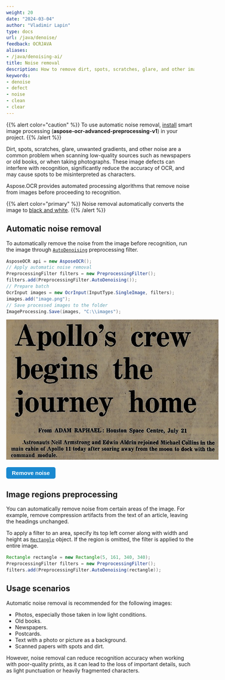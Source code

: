 ```yaml
---
weight: 20
date: "2024-03-04"
author: "Vladimir Lapin"
type: docs
url: /java/denoise/
feedback: OCRJAVA
aliases:
- /java/denoising-ai/
title: Noise removal
description: How to remove dirt, spots, scratches, glare, and other image defects to improve recognition accuracy.
keywords:
- denoise
- defect
- noise
- clean
- clear
---
```


<style>
	button {
		cursor: pointer;
		margin-right: 20px;
		padding: 7px 15px;
		border: none;
		border-radius: 5px;
		background-color: #1a89d0;
		font-weight: 700;
		font-size: 15px;
		color: #ffffff;
	}

	button:hover {
		background-color: #3071a9;
	}

	button:focus {
		outline: none;
	}

	.duo {
		position: relative;
		width: 569px;
		height: 376px;
		margin-bottom: 20px;
	}

	.duo > img {
		position: absolute;
	}
</style>

{{% alert color="caution" %}} 
To use automatic noise removal, [install](/ocr/java/modules/) smart image processing (**aspose-ocr-advanced-preprocessing-v1**) in your project.
{{% /alert %}}

Dirt, spots, scratches, glare, unwanted gradients, and other noise are a common problem when scanning low-quality sources such as newspapers or old books, or when taking photographs. These image defects can interfere with recognition, significantly reduce the accuracy of OCR, and may cause spots to be misinterpreted as characters.

Aspose.OCR provides automated processing algorithms that remove noise from images before proceeding to recognition.

{{% alert color="primary" %}} 
Noise removal automatically converts the image to [black and white](/ocr/java/binarization/#automatically-converting-the-image-to-black-and-white).
{{% /alert %}}

## Automatic noise removal

To automatically remove the noise from the image before recognition, run the image through [`AutoDenoising`](https://reference.aspose.com/ocr/java/com.aspose.ocr/PreprocessingFilter#AutoDenoising--) preprocessing filter.

```java
AsposeOCR api = new AsposeOCR();
// Apply automatic noise removal
PreprocessingFilter filters = new PreprocessingFilter();
filters.add(PreprocessingFilter.AutoDenoising());
// Prepare batch
OcrInput images = new OcrInput(InputType.SingleImage, filters);
images.add("image.png");
// Save processed images to the folder
ImageProcessing.Save(images, "C:\\images");
```

<div class="duo">
	<img src="origin.png" alt="Noisy image" />
	<img src="result.png" alt="Denoised image" style="display: none;" />
</div>
<button onclick="triggerSkew(this)">Remove noise</button>
<script>
	function triggerSkew(obj)
	{
		let images = $(".duo > img");
		let skewed = images.eq(0).is(":visible");
		if(skewed)
		{
			images.eq(1).show(200);
			images.eq(0).hide(200);
			$(obj).text("Revert to original image");
		}
		else
		{
			images.eq(0).show(200);
			images.eq(1).hide(200);
			$(obj).text("Remove noise");
		}
	}
</script>

## Image regions preprocessing

You can automatically remove noise from certain areas of the image. For example, remove compression artifacts from the text of an article, leaving the headings unchanged.

To apply a filter to an area, specify its top left corner along with width and height as [`Rectangle`](https://docs.oracle.com/javase/8/docs/api/java/awt/Rectangle.html) object. If the region is omitted, the filter is applied to the entire image.

```java
Rectangle rectangle = new Rectangle(5, 161, 340, 340);
PreprocessingFilter filters = new PreprocessingFilter();
filters.add(PreprocessingFilter.AutoDenoising(rectangle));
```

## Usage scenarios

Automatic noise removal is recommended for the following images:

- Photos, especially those taken in low light conditions.
- Old books.
- Newspapers.
- Postcards.
- Text with a photo or picture as a background.
- Scanned papers with spots and dirt.

However, noise removal can reduce recognition accuracy when working with poor-quality prints, as it can lead to the loss of important details, such as light punctuation or heavily fragmented characters.
